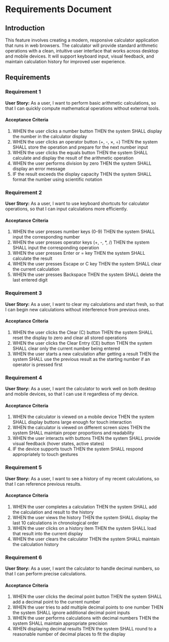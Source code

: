 # Requirements Document

## Introduction

This feature involves creating a modern, responsive calculator application that runs in web browsers. The calculator will provide standard arithmetic operations with a clean, intuitive user interface that works across desktop and mobile devices. It will support keyboard input, visual feedback, and maintain calculation history for improved user experience.

## Requirements

### Requirement 1

**User Story:** As a user, I want to perform basic arithmetic calculations, so that I can quickly compute mathematical operations without external tools.

#### Acceptance Criteria

1. WHEN the user clicks a number button THEN the system SHALL display the number in the calculator display
2. WHEN the user clicks an operator button (+, -, ×, ÷) THEN the system SHALL store the operation and prepare for the next number input
3. WHEN the user clicks the equals button THEN the system SHALL calculate and display the result of the arithmetic operation
4. WHEN the user performs division by zero THEN the system SHALL display an error message
5. IF the result exceeds the display capacity THEN the system SHALL format the number using scientific notation

### Requirement 2

**User Story:** As a user, I want to use keyboard shortcuts for calculator operations, so that I can input calculations more efficiently.

#### Acceptance Criteria

1. WHEN the user presses number keys (0-9) THEN the system SHALL input the corresponding number
2. WHEN the user presses operator keys (+, -, *, /) THEN the system SHALL input the corresponding operation
3. WHEN the user presses Enter or = key THEN the system SHALL calculate the result
4. WHEN the user presses Escape or C key THEN the system SHALL clear the current calculation
5. WHEN the user presses Backspace THEN the system SHALL delete the last entered digit

### Requirement 3

**User Story:** As a user, I want to clear my calculations and start fresh, so that I can begin new calculations without interference from previous ones.

#### Acceptance Criteria

1. WHEN the user clicks the Clear (C) button THEN the system SHALL reset the display to zero and clear all stored operations
2. WHEN the user clicks the Clear Entry (CE) button THEN the system SHALL clear only the current number being entered
3. WHEN the user starts a new calculation after getting a result THEN the system SHALL use the previous result as the starting number if an operator is pressed first

### Requirement 4

**User Story:** As a user, I want the calculator to work well on both desktop and mobile devices, so that I can use it regardless of my device.

#### Acceptance Criteria

1. WHEN the calculator is viewed on a mobile device THEN the system SHALL display buttons large enough for touch interaction
2. WHEN the calculator is viewed on different screen sizes THEN the system SHALL maintain proper proportions and readability
3. WHEN the user interacts with buttons THEN the system SHALL provide visual feedback (hover states, active states)
4. IF the device supports touch THEN the system SHALL respond appropriately to touch gestures

### Requirement 5

**User Story:** As a user, I want to see a history of my recent calculations, so that I can reference previous results.

#### Acceptance Criteria

1. WHEN the user completes a calculation THEN the system SHALL add the calculation and result to the history
2. WHEN the user views the history THEN the system SHALL display the last 10 calculations in chronological order
3. WHEN the user clicks on a history item THEN the system SHALL load that result into the current display
4. WHEN the user clears the calculator THEN the system SHALL maintain the calculation history

### Requirement 6

**User Story:** As a user, I want the calculator to handle decimal numbers, so that I can perform precise calculations.

#### Acceptance Criteria

1. WHEN the user clicks the decimal point button THEN the system SHALL add a decimal point to the current number
2. WHEN the user tries to add multiple decimal points to one number THEN the system SHALL ignore additional decimal point inputs
3. WHEN the user performs calculations with decimal numbers THEN the system SHALL maintain appropriate precision
4. WHEN displaying decimal results THEN the system SHALL round to a reasonable number of decimal places to fit the display